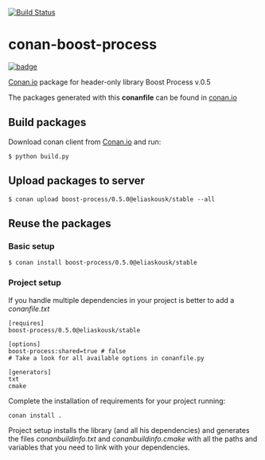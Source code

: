 [![Build Status](https://travis-ci.org/eliaskousk/conan-boost-process.svg?branch=release/0.5.0)](https://travis-ci.org/eliaskousk/conan-boost-process)

# conan-boost-process

[![badge](https://img.shields.io/badge/conan.io-boost--process%2F0.5.0-green.svg?logo=data:image/png;base64%2CiVBORw0KGgoAAAANSUhEUgAAAA4AAAAOCAMAAAAolt3jAAAA1VBMVEUAAABhlctjlstkl8tlmMtlmMxlmcxmmcxnmsxpnMxpnM1qnc1sn85voM91oM11oc1xotB2oc56pNF6pNJ2ptJ8ptJ8ptN9ptN8p9N5qNJ9p9N9p9R8qtOBqdSAqtOAqtR%2BrNSCrNJ/rdWDrNWCsNWCsNaJs9eLs9iRvNuVvdyVv9yXwd2Zwt6axN6dxt%2Bfx%2BChyeGiyuGjyuCjyuGly%2BGlzOKmzOGozuKoz%2BKqz%2BOq0OOv1OWw1OWw1eWx1eWy1uay1%2Baz1%2Baz1%2Bez2Oe02Oe12ee22ujUGwH3AAAAAXRSTlMAQObYZgAAAAFiS0dEAIgFHUgAAAAJcEhZcwAACxMAAAsTAQCanBgAAAAHdElNRQfgBQkREyOxFIh/AAAAiklEQVQI12NgAAMbOwY4sLZ2NtQ1coVKWNvoc/Eq8XDr2wB5Ig62ekza9vaOqpK2TpoMzOxaFtwqZua2Bm4makIM7OzMAjoaCqYuxooSUqJALjs7o4yVpbowvzSUy87KqSwmxQfnsrPISyFzWeWAXCkpMaBVIC4bmCsOdgiUKwh3JojLgAQ4ZCE0AMm2D29tZwe6AAAAAElFTkSuQmCC)](http://www.conan.io/source/boost-process/0.5.0/eliaskousk/stable)

[Conan.io](https://conan.io) package for header-only library Boost Process v.0.5

The packages generated with this **conanfile** can be found in [conan.io](https://conan.io/source/boost-process/0.5.0/eliaskousk/stable)

## Build packages

Download conan client from [Conan.io](https://conan.io) and run:

    $ python build.py

## Upload packages to server

    $ conan upload boost-process/0.5.0@eliaskousk/stable --all

## Reuse the packages

### Basic setup

    $ conan install boost-process/0.5.0@eliaskousk/stable

### Project setup

If you handle multiple dependencies in your project is better to add a *conanfile.txt*

    [requires]
    boost-process/0.5.0@eliaskousk/stable

    [options]
    boost-process:shared=true # false
    # Take a look for all available options in conanfile.py

    [generators]
    txt
    cmake

Complete the installation of requirements for your project running:</small></span>

    conan install .

Project setup installs the library (and all his dependencies) and generates the files *conanbuildinfo.txt* and *conanbuildinfo.cmake* with all the paths and variables that you need to link with your dependencies.

